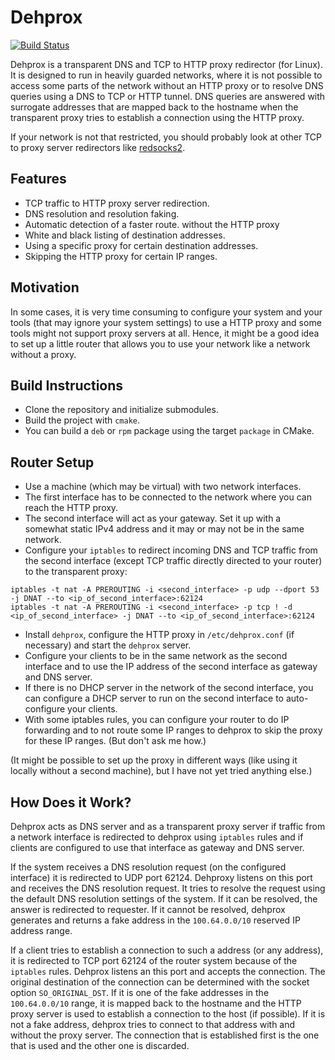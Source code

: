 
# Dehprox

[![Build Status](http://xaws6t1emwa2m5pr.myfritz.net:8080/buildStatus/icon?job=craflin%2Fdehprox%2Fmaster)](http://xaws6t1emwa2m5pr.myfritz.net:8080/job/craflin/job/dehprox/job/master/)

Dehprox is a transparent DNS and TCP to HTTP proxy redirector (for Linux).
It is designed to run in heavily guarded networks, where it is not possible to access some parts of the network without an HTTP proxy or to resolve DNS queries using a DNS to TCP or HTTP tunnel.
DNS queries are answered with surrogate addresses that are mapped back to the hostname when the transparent proxy tries to establish a connection using the HTTP proxy.

If your network is not that restricted, you should probably look at other TCP to proxy server redirectors like [redsocks2](https://github.com/semigodking/redsocks).

## Features

* TCP traffic to HTTP proxy server redirection.
* DNS resolution and resolution faking.
* Automatic detection of a faster route. without the HTTP proxy
* White and black listing of destination addresses.
* Using a specific proxy for certain destination addresses.
* Skipping the HTTP proxy for certain IP ranges.

## Motivation

In some cases, it is very time consuming to configure your system and your tools (that may ignore your system settings) to use a HTTP proxy and some tools might not support proxy servers at all.
Hence, it might be a good idea to set up a little router that allows you to use your network like a network without a proxy.

## Build Instructions

* Clone the repository and initialize submodules.
* Build the project with `cmake`.
* You can build a `deb` or `rpm` package using the target `package` in CMake.

## Router Setup

* Use a machine (which may be virtual) with two network interfaces.
* The first interface has to be connected to the network where you can reach the HTTP proxy.
* The second interface will act as your gateway. Set it up with a somewhat static IPv4 address and it may or may not be in the same network.
* Configure your `iptables` to redirect incoming DNS and TCP traffic from the second interface (except TCP traffic directly directed to your router) to the transparent proxy:
```
iptables -t nat -A PREROUTING -i <second_interface> -p udp --dport 53 -j DNAT --to <ip_of_second_interface>:62124
iptables -t nat -A PREROUTING -i <second_interface> -p tcp ! -d <ip_of_second_interface> -j DNAT --to <ip_of_second_interface>:62124
```
* Install `dehprox`, configure the HTTP proxy in `/etc/dehprox.conf` (if necessary) and start the `dehprox` server.
* Configure your clients to be in the same network as the second interface and to use the IP address of the second interface as gateway and DNS server.
* If there is no DHCP server in the network of the second interface, you can configure a DHCP server to run on the second interface to auto-configure your clients.
* With some iptables rules, you can configure your router to do IP forwarding and to not route some IP ranges to dehprox to skip the proxy for these IP ranges. (But don't ask me how.)

(It might be possible to set up the proxy in different ways (like using it locally without a second machine), but I have not yet tried anything else.)

## How Does it Work?

Dehprox acts as DNS server and as a transparent proxy server if traffic from a network interface is redirected to dehprox using `iptables` rules and if clients are configured to use that interface as gateway and DNS server.

If the system receives a DNS resolution request (on the configured interface) it is redirected to UDP port 62124.
Dehproxy listens on this port and receives the DNS resolution request.
It tries to resolve the request using the default DNS resolution settings of the system.
If it can be resolved, the answer is redirected to requester.
If it cannot be resolved, dehprox generates and returns a fake address in the `100.64.0.0/10` reserved IP address range.

If a client tries to establish a connection to such a address (or any address), it is redirected to TCP port 62124 of the router system because of the `iptables` rules.
Dehprox listens an this port and accepts the connection.
The original destination of the connection can be determined with the socket option `SO_ORIGINAL_DST`.
If it is one of the fake addresses in the `100.64.0.0/10` range, it is mapped back to the hostname and the HTTP proxy server is used to establish a connection to the host (if possible).
If it is not a fake address, dehprox tries to connect to that address with and without the proxy server.
The connection that is established first is the one that is used and the other one is discarded.
